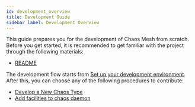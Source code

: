 ```yaml
---
id: development_overview
title: Development Guide
sidebar_label: Development Overview
---
```


This guide prepares you for the development of Chaos Mesh from scratch. Before you get started, it is recommended to get familiar with the project through the following materials:

- [README](https://github.com/chaos-mesh/chaos-mesh/blob/master/README.md)

The development flow starts from [Set up your development environment](setup_env.md). After this, you can choose any of the following procedures to contribute:

- [Develop a New Chaos Type](dev_hello_world.md)
- [Add facilities to chaos daemon](add_chaos_daemon.md)

